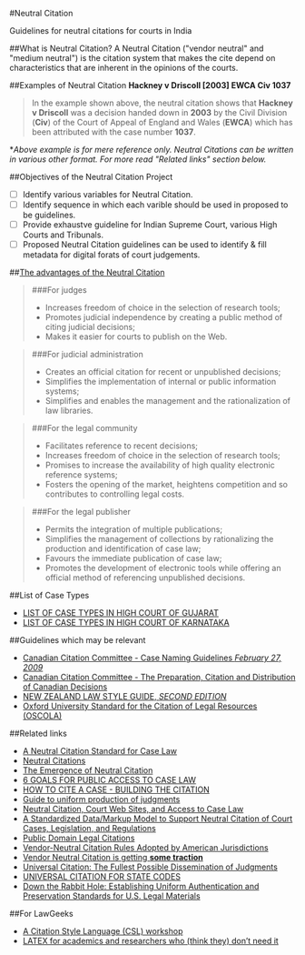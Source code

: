 #Neutral Citation

Guidelines for neutral citations for courts in India

##What is Neutral Citation?
A Neutral Citation ("vendor neutral" and "medium neutral") is the citation system that makes the cite depend  on characteristics that are inherent in the opinions of the courts.

##Examples of Neutral Citation
**Hackney v Driscoll [2003] EWCA Civ 1037**
>In the example shown above, the neutral citation shows that **Hackney v Driscoll** was a decision handed down in **2003** by the Civil Division (**Civ**) of the Court of Appeal of England and Wales (**EWCA**) which has been attributed with the case number **1037**. 

*_Above example is for mere reference only. Neutral Citations can be written in various other format. For more read "Related links" section below._

##Objectives of the Neutral Citation Project
- [ ] Identify various variables for Neutral Citation.
- [ ] Identify sequence in which each varible should be used in proposed to be guidelines.
- [ ] Provide exhaustve guideline for Indian Supreme Court, various High Courts and Tribunals.
- [ ] Proposed Neutral Citation guidelines can be used to identify & fill metadata for digital forats of court judgements.

##[The advantages of the Neutral Citation](https://lexum.com/ccc-ccr/neutr/neutr.jur_en.html)
>###For judges
>* Increases freedom of choice in the selection of research tools;
>* Promotes judicial independence by creating a public method of citing judicial decisions;
>* Makes it easier for courts to publish on the Web.

>###For judicial administration
>* Creates an official citation for recent or unpublished decisions;
>* Simplifies the implementation of internal or public information systems;
>* Simplifies and enables the management and the rationalization of law libraries.

>###For the legal community
>* Facilitates reference to recent decisions;
>* Increases freedom of choice in the selection of research tools;
>* Promises to increase the availability of high quality electronic reference systems;
>* Fosters the opening of the market, heightens competition and so contributes to controlling legal costs.

>###For the legal publisher
>* Permits the integration of multiple publications;
>* Simplifies the management of collections by rationalizing the production and identification of case law;
>* Favours the immediate publication of case law;
>* Promotes the development of electronic tools while offering an official method of referencing unpublished decisions.

##List of Case Types

* [LIST OF CASE TYPES IN HIGH COURT OF GUJARAT](http://gujarathighcourt.nic.in/rti/gujhcsms.pdf)
* [LIST OF CASE TYPES IN HIGH COURT OF KARNATAKA](http://karnatakajudiciary.kar.nic.in/noticeBoard/casetypes.pdf)

##Guidelines which may be relevant

* [Canadian Citation Committee - Case Naming Guidelines *February 27, 2009*](https://lexum.com/ccc-ccr/cn/CaseNaming_20090227_en_rev.pdf)
* [Canadian Citation Committee - The Preparation, Citation and Distribution of Canadian Decisions](http://www.cjc-ccm.gc.ca/cmslib/Committee/JTAC/JTAC-Consolidation-of-Standards-2009-04-02-E.pdf)
* [NEW ZEALAND LAW STYLE GUIDE, *SECOND EDITION*](http://www.lawfoundation.org.nz/style-guide/)
* [Oxford University Standard for the Citation of Legal Resources (OSCOLA)](http://www.law.ox.ac.uk/publications/oscola.php)


##Related links

* [A Neutral Citation Standard for Case Law](https://lexum.com/ccc-ccr/neutr/neutr.jur_en.html)
* [Neutral Citations](https://metranet.londonmet.ac.uk/services/sas/library-services/subject-help/subjects/lawnorth/neut.cfm)
* [The Emergence of Neutral Citation](http://papers.ssrn.com/sol3/papers.cfm?abstract_id=1604994)
* [6 GOALS FOR PUBLIC ACCESS TO CASE LAW](http://blog.law.cornell.edu/voxpop/2013/05/31/6-goals-for-public-access-to-case-law/)
* [HOW TO CITE A CASE - BUILDING THE CITATION](http://library.queensu.ca/law/lederman/legalcitation)
* [Guide to uniform production of judgments](http://www.austlii.edu.au/au/other/CompLRes/1999/1/)
* [Neutral Citation, Court Web Sites, and Access to Case Law](http://scholarship.law.cornell.edu/cgi/viewcontent.cgi?article=1069&context=lsrp_papers)
* [A Standardized Data/Markup Model to Support Neutral Citation of Court Cases, Legislation, and Regulations](http://xml.coverpages.org/neutral-legal-citation-data-and-markup-models.html)
* [Public Domain Legal Citations](http://onward.justia.com/2010/12/17/public-domain-legal-citations/)
* [Vendor-Neutral Citation Rules Adopted by American Jurisdictions](http://www.aallnet.org/main-menu/Advocacy/access/citation/neutralrules)
* [Vendor Neutral Citation is getting **some traction**](http://outofthejungle.blogspot.in/2011/03/vendor-neutral-citation-is-getting-some.html)
* [Universal Citation: The Fullest Possible Dissemination of Judgments](http://www.thirdamendment.com/citation.html)
* [UNIVERSAL CITATION FOR STATE CODES](http://blog.law.cornell.edu/voxpop/2011/09/01/universal-citation-for-state-codes/)
* [Down the Rabbit Hole: Establishing Uniform Authentication and Preservation Standards for U.S. Legal Materials](http://onward.justia.com/2011/06/30/down-the-rabbit-hole-establishing-uniform-authentication-and-preservation-standards-for-u-s-legal-materials/)

##For LawGeeks
* [A Citation Style Language (CSL) workshop](http://www.danielstender.com/blog/wp-content/uploads/tb111stender.pdf)
* [LATEX for academics and researchers who (think they) don’t need it](https://www.tug.org/TUGboat/tb28-1/tb88flom.pdf)
